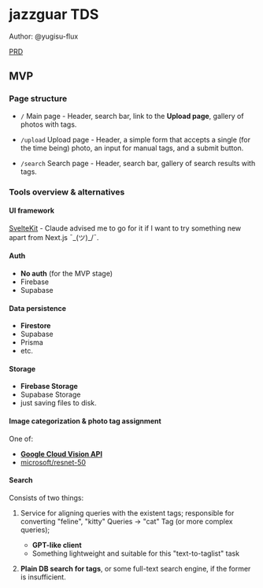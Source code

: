 # jazzguar TDS

Author: @yugisu-flux

[PRD](PRD.md)

## MVP

### Page structure

- `/` Main page - Header, search bar, link to the **Upload page**, gallery of photos with tags.

- `/upload` Upload page - Header, a simple form that accepts a single (for the time being) photo, an input for manual tags, and a submit button.

- `/search` Search page - Header, search bar, gallery of search results with tags.

### Tools overview & alternatives

#### UI framework

[SvelteKit](https://kit.svelte.dev/) - Claude advised me to go for it if I want to try something new apart from Next.js ¯\_(ツ)\_/¯.

#### Auth

- **No auth** (for the MVP stage)
- Firebase
- Supabase

#### Data persistence

- **Firestore**
- Supabase
- Prisma
- etc.

#### Storage

- **Firebase Storage**
- Supabase Storage
- just saving files to disk.

#### Image categorization & photo tag assignment

One of:

- [**Google Cloud Vision API**](https://cloud.google.com/vision)
- [microsoft/resnet-50](https://huggingface.co/microsoft/resnet-50)

#### Search

Consists of two things:

1. Service for aligning queries with the existent tags; responsible for converting "feline", "kitty" Queries -> "cat" Tag (or more complex queries);

   - **GPT-like client**
   - Something lightweight and suitable for this "text-to-taglist" task

2. **Plain DB search for tags**, or some full-text search engine, if the former is insufficient.
